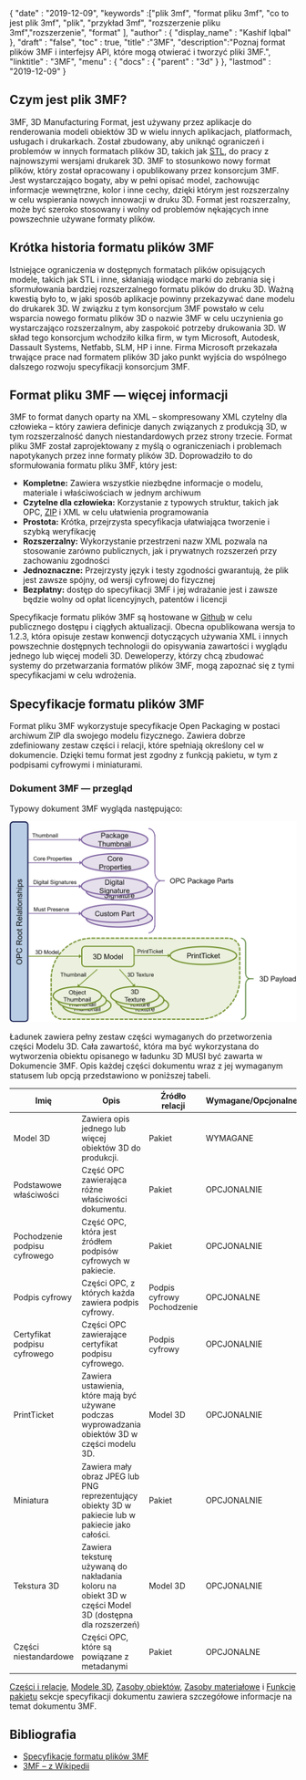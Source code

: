 {
  "date" : "2019-12-09",
  "keywords" :["plik 3mf", "format pliku 3mf", "co to jest plik 3mf", "plik", "przykład 3mf", "rozszerzenie pliku 3mf","rozszerzenie", "format" ],
  "author" : {
    "display_name" : "Kashif Iqbal"
},
  "draft" : "false",
  "toc" : true,
  "title" :"3MF",
  "description":"Poznaj format plików 3MF i interfejsy API, które mogą otwierać i tworzyć pliki 3MF.",
  "linktitle" : "3MF",
  "menu" : {
    "docs" : {
      "parent" : "3d"
}
},
  "lastmod" : "2019-12-09"
}

## Czym jest plik 3MF?

3MF, 3D Manufacturing Format, jest używany przez aplikacje do renderowania modeli obiektów 3D w wielu innych aplikacjach, platformach, usługach i drukarkach. Został zbudowany, aby uniknąć ograniczeń i problemów w innych formatach plików 3D, takich jak [STL](/pl/cad/stl/), do pracy z najnowszymi wersjami drukarek 3D. 3MF to stosunkowo nowy format plików, który został opracowany i opublikowany przez konsorcjum 3MF. Jest wystarczająco bogaty, aby w pełni opisać model, zachowując informacje wewnętrzne, kolor i inne cechy, dzięki którym jest rozszerzalny w celu wspierania nowych innowacji w druku 3D. Format jest rozszerzalny, może być szeroko stosowany i wolny od problemów nękających inne powszechnie używane formaty plików.

## Krótka historia formatu plików 3MF

Istniejące ograniczenia w dostępnych formatach plików opisujących modele, takich jak STL i inne, skłaniają wiodące marki do zebrania się i sformułowania bardziej rozszerzalnego formatu plików do druku 3D. Ważną kwestią było to, w jaki sposób aplikacje powinny przekazywać dane modelu do drukarek 3D. W związku z tym konsorcjum 3MF powstało w celu wsparcia nowego formatu plików 3D o nazwie 3MF w celu uczynienia go wystarczająco rozszerzalnym, aby zaspokoić potrzeby drukowania 3D. W skład tego konsorcjum wchodziło kilka firm, w tym Microsoft, Autodesk, Dassault Systems, Netfabb, SLM, HP i inne. Firma Microsoft przekazała trwające prace nad formatem plików 3D jako punkt wyjścia do wspólnego dalszego rozwoju specyfikacji konsorcjum 3MF.

## Format pliku 3MF — więcej informacji

3MF to format danych oparty na XML – skompresowany XML czytelny dla człowieka – który zawiera definicje danych związanych z produkcją 3D, w tym rozszerzalność danych niestandardowych przez strony trzecie. Format pliku 3MF został zaprojektowany z myślą o ograniczeniach i problemach napotykanych przez inne formaty plików 3D. Doprowadziło to do sformułowania formatu pliku 3MF, który jest:

* **Kompletne:** Zawiera wszystkie niezbędne informacje o modelu, materiale i właściwościach w jednym archiwum
* **Czytelne dla człowieka:** Korzystanie z typowych struktur, takich jak OPC, [ZIP](/pl/compression/zip/) i XML w celu ułatwienia programowania
* **Prostota:** Krótka, przejrzysta specyfikacja ułatwiająca tworzenie i szybką weryfikację
* **Rozszerzalny:** Wykorzystanie przestrzeni nazw XML pozwala na stosowanie zarówno publicznych, jak i prywatnych rozszerzeń przy zachowaniu zgodności
* **Jednoznaczne:** Przejrzysty język i testy zgodności gwarantują, że plik jest zawsze spójny, od wersji cyfrowej do fizycznej
* **Bezpłatny:** dostęp do specyfikacji 3MF i jej wdrażanie jest i zawsze będzie wolny od opłat licencyjnych, patentów i licencji

Specyfikacje formatu plików 3MF są hostowane w [Github](https://github.com/3MFConsortium/spec_core/blob/master/3MF%20Core%20Specification.md) w celu publicznego dostępu i ciągłych aktualizacji. Obecna opublikowana wersja to 1.2.3, która opisuje zestaw konwencji dotyczących używania XML i innych powszechnie dostępnych technologii do opisywania zawartości i wyglądu jednego lub więcej modeli 3D. Deweloperzy, którzy chcą zbudować systemy do przetwarzania formatów plików 3MF, mogą zapoznać się z tymi specyfikacjami w celu wdrożenia.

## Specyfikacje formatu plików 3MF

Format pliku 3MF wykorzystuje specyfikacje Open Packaging w postaci archiwum ZIP dla swojego modelu fizycznego. Zawiera dobrze zdefiniowany zestaw części i relacji, które spełniają określony cel w dokumencie. Dzięki temu format jest zgodny z funkcją pakietu, w tym z podpisami cyfrowymi i miniaturami.

### Dokument 3MF — przegląd

Typowy dokument 3MF wygląda następująco:

![3MF Document Structure](https://raw.githubusercontent.com/3MFConsortium/spec_core/master/images/figure_2-1.png "3MF Document Structure")

Ładunek zawiera pełny zestaw części wymaganych do przetworzenia części Modelu 3D. Cała zawartość, która ma być wykorzystana do wytworzenia obiektu opisanego w ładunku 3D MUSI być zawarta w Dokumencie 3MF. Opis każdej części dokumentu wraz z jej wymaganym statusem lub opcją przedstawiono w poniższej tabeli.


|**Imię**|**Opis**|**Źródło relacji**|**Wymagane/Opcjonalne**
--- | --- | --- | ---
|Model 3D|Zawiera opis jednego lub więcej obiektów 3D do produkcji.|Pakiet|WYMAGANE
|Podstawowe właściwości|Część OPC zawierająca różne właściwości dokumentu.|Pakiet|OPCJONALNIE
|Pochodzenie podpisu cyfrowego|Część OPC, która jest źródłem podpisów cyfrowych w pakiecie.|Pakiet|OPCJONALNIE
|Podpis cyfrowy|Części OPC, z których każda zawiera podpis cyfrowy.|Podpis cyfrowy Pochodzenie|OPCJONALNE
|Certyfikat podpisu cyfrowego|Części OPC zawierające certyfikat podpisu cyfrowego.|Podpis cyfrowy|OPCJONALNIE
|PrintTicket|Zawiera ustawienia, które mają być używane podczas wyprowadzania obiektów 3D w części modelu 3D.|Model 3D|OPCJONALNIE
|Miniatura|Zawiera mały obraz JPEG lub PNG reprezentujący obiekty 3D w pakiecie lub w pakiecie jako całości.|Pakiet|OPCJONALNIE
|Tekstura 3D|Zawiera teksturę używaną do nakładania koloru na obiekt 3D w części Model 3D (dostępna dla rozszerzeń)|Model 3D|OPCJONALNIE
|Części niestandardowe|Części OPC, które są powiązane z metadanymi|Pakiet|OPCJONALNE

[Części i relacje](https://github.com/3MFConsortium/spec_core/blob/master/3MF%20Core%20Specification.md#chapter-2-parts-and-relationships), [Modele 3D](https://github.com/3MFConsortium/spec_core/blob/master/3MF%20Core%20Specification.md#chapter-3-3d-models), [Zasoby obiektów](https://github.com/3MFConsortium/spec_core/blob/master/3MF%20Core%20Specification.md#chapter-4-object-resources), [Zasoby materiałowe](https://github.com/3MFConsortium/spec_core/blob/master/3MF%20Core%20Specification.md#chapter-5-material-resources) i [Funkcje pakietu](https://github.com/3MFConsortium/spec_core/blob/master/3MF%20Core%20Specification.md#chapter-6-3mf-document-package-features) sekcje specyfikacji dokumentu zawiera szczegółowe informacje na temat dokumentu 3MF.

## Bibliografia ##

* [Specyfikacje formatu plików 3MF](https://github.com/3MFConsortium/spec_core)
* [3MF – z Wikipedii](https://en.wikipedia.org/wiki/3D_Manufacturing_Format)

